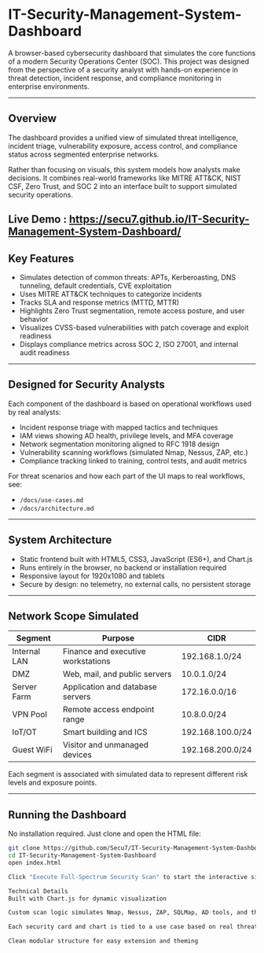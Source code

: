 # IT-Security-Management-System-Dashboard

A browser-based cybersecurity dashboard that simulates the core functions of a modern Security Operations Center (SOC). This project was designed from the perspective of a security analyst with hands-on experience in threat detection, incident response, and compliance monitoring in enterprise environments.

---

## Overview

The dashboard provides a unified view of simulated threat intelligence, incident triage, vulnerability exposure, access control, and compliance status across segmented enterprise networks.

Rather than focusing on visuals, this system models how analysts make decisions. It combines real-world frameworks like MITRE ATT&CK, NIST CSF, Zero Trust, and SOC 2 into an interface built to support simulated security operations.

Live Demo : https://secu7.github.io/IT-Security-Management-System-Dashboard/
---

## Key Features

- Simulates detection of common threats: APTs, Kerberoasting, DNS tunneling, default credentials, CVE exploitation
- Uses MITRE ATT&CK techniques to categorize incidents
- Tracks SLA and response metrics (MTTD, MTTR)
- Highlights Zero Trust segmentation, remote access posture, and user behavior
- Visualizes CVSS-based vulnerabilities with patch coverage and exploit readiness
- Displays compliance metrics across SOC 2, ISO 27001, and internal audit readiness

---

## Designed for Security Analysts

Each component of the dashboard is based on operational workflows used by real analysts:

- Incident response triage with mapped tactics and techniques
- IAM views showing AD health, privilege levels, and MFA coverage
- Network segmentation monitoring aligned to RFC 1918 design
- Vulnerability scanning workflows (simulated Nmap, Nessus, ZAP, etc.)
- Compliance tracking linked to training, control tests, and audit metrics

For threat scenarios and how each part of the UI maps to real workflows, see:

- `/docs/use-cases.md`
- `/docs/architecture.md`

---

## System Architecture

- Static frontend built with HTML5, CSS3, JavaScript (ES6+), and Chart.js
- Runs entirely in the browser, no backend or installation required
- Responsive layout for 1920x1080 and tablets
- Secure by design: no telemetry, no external calls, no persistent storage

---

## Network Scope Simulated

| Segment           | Purpose                             | CIDR               |
|-------------------|-------------------------------------|--------------------|
| Internal LAN      | Finance and executive workstations  | 192.168.1.0/24     |
| DMZ               | Web, mail, and public servers       | 10.0.1.0/24        |
| Server Farm       | Application and database servers    | 172.16.0.0/16      |
| VPN Pool          | Remote access endpoint range        | 10.8.0.0/24        |
| IoT/OT            | Smart building and ICS              | 192.168.100.0/24   |
| Guest WiFi        | Visitor and unmanaged devices       | 192.168.200.0/24   |

Each segment is associated with simulated data to represent different risk levels and exposure points.

---

## Running the Dashboard

No installation required. Just clone and open the HTML file:

```bash
git clone https://github.com/Secu7/IT-Security-Management-System-Dashboard.git
cd IT-Security-Management-System-Dashboard
open index.html  

Click "Execute Full-Spectrum Security Scan" to start the interactive simulation.

Technical Details
Built with Chart.js for dynamic visualization

Custom scan logic simulates Nmap, Nessus, ZAP, SQLMap, AD tools, and threat correlation rules

Each security card and chart is tied to a use case based on real threat types

Clean modular structure for easy extension and theming
